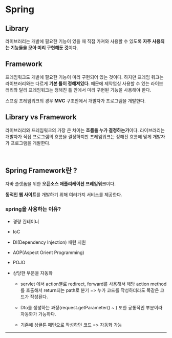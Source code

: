 # Spring

 
## Library


라이브러리는 개발에 필요한 기능이 있을 때 직접 가져와 사용할 수 있도록 **자주 사용되는 기능들을 모아 미리 구현해둔 것**이다.

## Framework


프레임워크도 개발에 필요한 기능이 미리 구현되어 있는 것이다. 하지만 프레임 워크는 라이브러리와는 다르게 **기본 틀이 정해져있다**. 때문에 제약업싱 사용할 수 있는 라이브러리와 달리 프레임워크는 정해진 틀 안에서 미리 구현된 기능을 사용해야 한다.

스프링 프레임워크의 경우 **MVC** 구조안에서 개발자가 프로그램을 개발한다.



## Library vs Framework


라이브러리와 프레임워크의 가장 큰 차이는 **흐름을 누가 결정하는가**이다. 라이브러리는 개발자가 직접 프로그램의 흐름을 결정하지만 프레임워크는 정해진 흐름에 맞게 개발자가 프로그램을 개발한다.

<br>


## Spring Framework란 ?


자바 플랫폼을 위한 **오픈소스 애플리케이션 프레임워크**이다.

**동적인 웹 사이트**를 개발하기 위해 여러가지 서비스를 제공한다.



### spring을 사용하는 이유?

- 경량 컨테이너

- IoC

- DI(Dependency Injection) 패턴 지원

- AOP(Aspect Orient Programming)

- POJO

- 상당한 부분을 자동화

  - servlet 에서 action별로 redirect, forward를 사용해서 해당 action method를 호출해서 return되는 path로 분기 => 누가 코드를 작성하더라도 똑같은 코드가 작성된다. 

  - Dto를 생성하는 과정(request.getParameter() ~ ) 또한 공통적인 부분이라 자동화가 가능하다.

  - 기존에 싱글톤 패턴으로 작성하던 코드 => 자동화 가능

---







